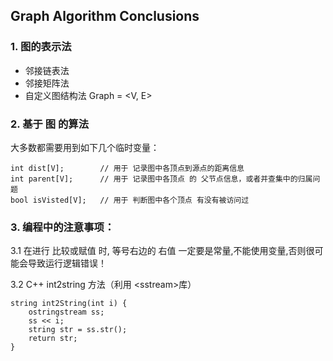 ## Graph Algorithm Conclusions

### 1. 图的表示法
- 邻接链表法
- 邻接矩阵法
- 自定义图结构法 Graph = \<V, E>

### 2. 基于 图 的算法
大多数都需要用到如下几个临时变量：

```
int dist[V]; 		// 用于 记录图中各顶点到源点的距离信息
int parent[V];		// 用于 记录图中各顶点 的 父节点信息，或者并查集中的归属问题
bool isVisted[V];	// 用于 判断图中各个顶点 有没有被访问过
```

### 3. 编程中的注意事项：

3.1 在进行 比较或赋值 时, 等号右边的 右值 一定要是常量,不能使用变量,否则很可能会导致运行逻辑错误！

3.2 C++ int2string 方法（利用 \<sstream>库）

```
string int2String(int i) {
	ostringstream ss;
	ss << i;
	string str = ss.str();
	return str;
}
```